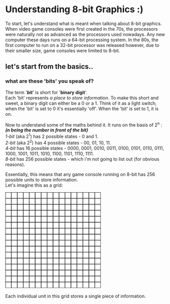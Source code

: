 # Understanding 8-bit Graphics :)

To start, let's understand what is meant when talking about 8-bit graphics.  
When video game consoles were first created in the 70s, the processors were naturally not as advanced as the processors used nowadays. Any new computer these days runs on a 64-bit processing system. In the 80s, the first computer to run on a 32-bit processor was released however, due to their smaller size, game consoles were limited to 8-bit.

## let's start from the basics..
### what are these 'bits' you speak of?
The term '***bit***' is short for '**binary digit**'.  
Each 'bit' represents *a place to store information*. To make this short and sweet, a binary digit can either be a 0 or a 1. Think of it as a light switch, when the 'bit' is set to 0 it's essentially 'off'. When the 'bit' is set to 1, it is on.

Now to understand some of the maths behind it. It runs on the basis of 2<sup>n</sup> :  
***(n being the number in front of the bit)***  
*1-bit* (aka 2<sup>1</sup>) has 2 possible states - 0 and 1.  
*2-bit* (aka 2<sup>2</sup>) has 4 possible states - 00, 01, 10, 11.  
*4-bit* has 16 possible states - 0000, 0001, 0010, 0011, 0100, 0101, 0110, 0111, 1000, 1001, 1011, 1010, 1100, 1101, 1110, 1111.  
*8-bit* has 256 possible states - which i'm not going to list out (for obvious reasons).

Essentially, this means that any game console running on 8-bit has 256 possible units to store information.   
Let's imagine this as a grid:    

<img src="256grid.png" width="300">

Each individual unit in this grid stores a single piece of information.
